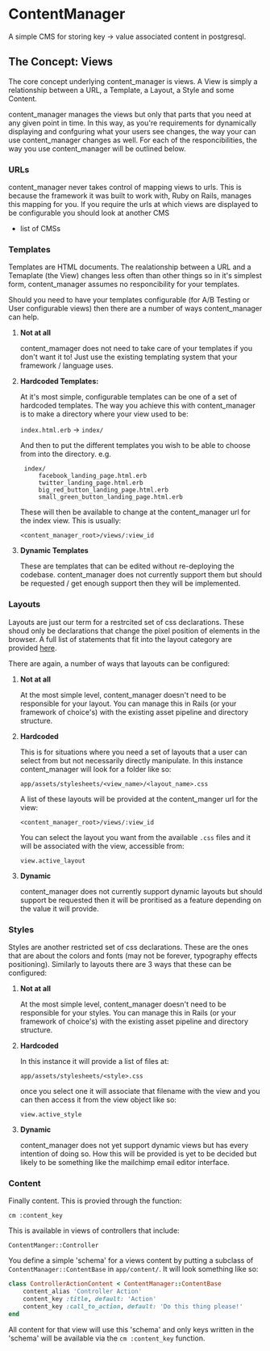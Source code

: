 # ContentManager

A simple CMS for storing key -> value associated content in postgresql.

## The Concept: Views

The core concept underlying content_manager is views. A View is simply a relationship between a URL, a Template, a Layout, a Style and some Content.

content_manager manages the views but only that parts that you need at any given point in time. In this way, as you're requirements for dynamically displaying and confguring what your users see changes, the way your can use content_manager changes as well. For each of the responcibilities, the way you use content_manager will be outlined below.

### URLs
content_manager never takes control of mapping views to urls. This is because the framework it was built to work with, Ruby on Rails, manages this mapping for you. If you require the urls at which views are displayed to be configurable you should look at another CMS

 * list of CMSs

### Templates
Templates are HTML documents. The realationship between a URL and a Temaplate (the View) changes less often than other things so in it's simplest form, content_manager assumes no responcibility for your templates.

Should you need to have your templates configurable (for A/B Testing or User configurable views) then there are a number of ways content_manager can help.

1. **Not at all**

    content_mamager does not need to take care of your templates if you don't want it to! Just use the existing templating system that your framework / language uses.

2. **Hardcoded Templates:**

    At it's most simple, configurable templates can be one of a set of hardcoded templates. The way you achieve this with content_manager is to make a directory where your view used to be:
    
    `index.html.erb` -> `index/`
    
    And then to put the different templates you wish to be able to choose from into the directory. e.g.
    
        index/
            facebook_landing_page.html.erb
            twitter_landing_page.html.erb
            big_red_button_landing_page.html.erb
            small_green_button_landing_page.html.erb

    These will then be available to change at the content_manager url for the index view. This is usually: 
    
     `<content_manager_root>/views/:view_id`
    
3. **Dynamic Templates**
    
    These are templates that can be edited without re-deploying the codebase. content_manager does not currently support them but should be requested / get enough support then they will be implemented.
    

### Layouts

Layouts are just our term for a restrcited set of css declarations. These shoud only be declarations that change the pixel position of elements in the browser. A full list of statements that fit into the layout category are provided [here]().

There are again, a number of ways that layouts can be configured:

1. **Not at all**
    
    At the most simple level, content_manager doesn't need to be responsible for your layout. You can manage this in Rails (or your framework of choice's) with the existing asset pipeline and directory structure.

2. **Hardcoded**

    This is for situations where you need a set of layouts that a user can select from but not necessarily directly manipulate. In this instance content_manager will look for a folder like so:
    
    `app/assets/stylesheets/<view_name>/<layout_name>.css`
    
    A list of these layouts will be provided at the content_manger url for the view:
    
    `<content_manager_root>/views/:view_id`
    
    You can select the layout you want from the available `.css` files and it will be associated with the view, accessible from:
    
    `view.active_layout`
    
3. **Dynamic**

    content_manager does not currently support dynamic layouts but should support be requested then it will be proritised as a feature depending on the value it will provide.
    
### Styles

Styles are another restricted set of css declarations. These are the ones that are about the colors and fonts (may not be forever, typography effects positioning). Similarly to layouts there are 3 ways that these can be configured:

1. **Not at all**

    At the most simple level, content_manager doesn't need to be responsible for your styles. You can manage this in Rails (or your framework of choice's) with the existing asset pipeline and directory structure.
 
    
2. **Hardcoded**

    In this instance it will provide a list of files at:
    
    `app/assets/stylesheets/<style>.css`
    
    once you select one it will associate that filename with the view and you can then access it from the view object like so:
    
    `view.active_style`

3. **Dynamic**

    content_manager does not yet support dynamic views but has every intention of doing so. How this will be provided is yet to be decided but likely to be something like the mailchimp email editor interface.

### Content

Finally content. This is provied through the function:

`cm :content_key`
    
This is available in views of controllers that include:

`ContentManger::Controller`

You define a simple 'schema' for a views content by putting a subclass of `ContentManager::ContentBase` in `app/content/`. It will look something like so:

```ruby
class ControllerActionContent < ContentManager::ContentBase
    content_alias 'Controller Action'
    content_key :title, default: 'Action'
    content_key :call_to_action, default: 'Do this thing please!'
end
```

All content for that view will use this 'schema' and only keys written in the 'schema' will be available via the `cm :content_key` function.
    